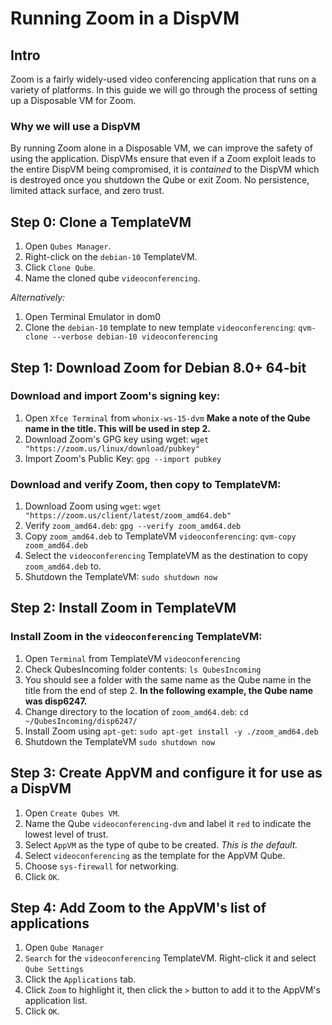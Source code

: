# Running Zoom in a DispVM
## Intro
Zoom is a fairly widely-used video conferencing application that runs on a variety of platforms. In this guide we will go through the process of setting up a Disposable VM for Zoom. 

### Why we will use a DispVM
By running Zoom alone in a Disposable VM, we can improve the safety of using the application. DispVMs ensure that even if a Zoom exploit leads to the entire DispVM being compromised, it is *contained* to the DispVM which is destroyed once you shutdown the Qube or exit Zoom. No persistence, limited attack surface, and zero trust. 

## Step 0: Clone a TemplateVM
1. Open `Qubes Manager`.
2. Right-click on the `debian-10` TemplateVM.
3. Click `Clone Qube`.
4. Name the cloned qube `videoconferencing`.

*Alternatively:*

1. Open Terminal Emulator in dom0
2. Clone the `debian-10` template to new template `videoconferencing`:
	`qvm-clone --verbose debian-10 videoconferencing`

## Step 1: Download Zoom for Debian 8.0+ 64-bit
### Download and import Zoom's signing key: 
1. Open `Xfce Terminal` from `whonix-ws-15-dvm` **Make a note of the Qube name in the title. This will be used in step 2.** 
2. Download Zoom's GPG key using wget:
	`wget "https://zoom.us/linux/download/pubkey"`
3. Import Zoom's Public Key:
	`gpg --import pubkey`
### Download and verify Zoom, then copy to TemplateVM:
1. Download Zoom using `wget`:
	`wget "https://zoom.us/client/latest/zoom_amd64.deb"`
2. Verify `zoom_amd64.deb`:
	`gpg --verify zoom_amd64.deb`
3. Copy `zoom_amd64.deb` to TemplateVM `videoconferencing`:
	`qvm-copy zoom_amd64.deb`
4. Select the `videoconferencing` TemplateVM as the destination to copy `zoom_amd64.deb` to.
5. Shutdown the TemplateVM:
	`sudo shutdown now`

## Step 2: Install Zoom in TemplateVM
### Install Zoom in the `videoconferencing` TemplateVM:
1. Open `Terminal` from TemplateVM `videoconferencing`
2. Check QubesIncoming folder contents:
	`ls QubesIncoming`
3. You should see a folder with the same name as the Qube name in the title from the end of step 2. **In the following example, the Qube name was disp6247.** 
4. Change directory to the location of `zoom_amd64.deb`:
	`cd ~/QubesIncoming/disp6247/`
5. Install Zoom using `apt-get`:
	`sudo apt-get install -y ./zoom_amd64.deb`
6. Shutdown the TemplateVM
	`sudo shutdown now`

## Step 3: Create AppVM and configure it for use as a DispVM
1. Open `Create Qubes VM`.
2. Name the Qube `videoconferencing-dvm` and label it `red` to indicate the lowest level of trust.
3. Select `AppVM` as the type of qube to be created. *This is the default.*
4. Select `videoconferencing` as the template for the AppVM Qube.
5. Choose `sys-firewall` for networking. 
6. Click `OK`.

## Step 4: Add Zoom to the AppVM's list of applications
1. Open `Qube Manager`
2. `Search` for the `videoconferencing` TemplateVM. Right-click it and select `Qube Settings`
3. Click the `Applications` tab. 
4. Click `Zoom` to highlight it, then click the `>` button to add it to the AppVM's application list.
5. Click `OK`.  
